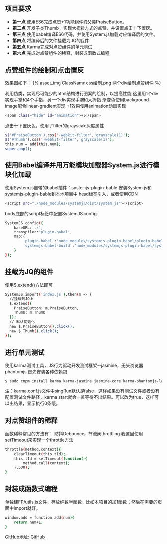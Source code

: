 
## 项目要求

* **第一点** 使用ES6完成点赞+1功能组件的父类PraiseButton。
* **第二点** 开发子类Thumb，实现大拇指方式的点赞，并设置点击十下置灰。
* **第三点** 使用babel编译ES6代码，并使用System.js加载对应编译后的文件。
* **第四点** 将编译后的文件挂载为JQ的组件
* **第五点** Karma完成对点赞组件的单元测试
* **第六点** 完成对点赞组件的稀释，封装成函数式编程



## 点赞组件的绘制和点击置灰

效果图如下：
{% asset_img ClassName css绘制.png 两个div绘制点赞组件 %}

利用伪类，实现尽可能少的html结构进行图案的绘制，以提高性能
这里用1个div实现手掌和4个手指，另一个div实现手腕和大拇指
渐变色使用background-image配合linear-gradient实现
+1效果使用animation动画实现

``` bash
<span class="hide" id="animation">+1</span>
```

点击十下置灰色，使用了filter的grayscale灰度属性

``` bash
$('#PraiseButton').css('-webkit-filter','grayscale(1)');
$('#Thumb').css('-webkit-filter','grayscale(1)');
this.num = add(this.num);  
super.pop();
```



## 使用Babel编译并用万能模块加载器System.js进行模块化加载
使用System.js自带的babel插件：systemjs-plugin-bable
安装System.js和systemjs-plugin-bable到本地项目中
head标签引入，或者使用CDN

``` bash
<script src="./node_modules/systemjs/dist/system.js"></script>
```

body底部的script标签中配置SystemJS.config

``` bash
SystemJS.config({
    baseURL:'./',
    transpiler:'plugin-babel',
    map:{
        'plugin-babel':'node_modules/systemjs-plugin-babel/plugin-babel.js',
        'systemjs-babel-build':'node_modules/systemjs-plugin-babel/systemjs-babel-browser.js'
    }
});
```




## 挂载为JQ的组件

使用$.extend()方法即可

``` bash
SystemJS.import('index.js').then(m => {
  //挂载到JQ上
  $.extend({
    PraiseButton: m.PraiseButton,
    Thumb: m.Thumb
  });
  // 默认初始化
  new $.PraiseButton().click();
  new $.Thumb().click();
});
```


## 进行单元测试
 使用karma测试工具，JS行为驱动开发测试框架--jasmine，无头浏览器phantomjs
首先安装各种依赖包

``` bash
$ sudo cnpm install karma karma-jasmine jasmine-core karma-phantomjs-launcher –save-dev
```

注：karma.conf.js文件中singRun默认是false，这样如果没有测试文件或者没有配置测试文件路径，karma start就会一直等待不出结果。可以改为true，这样可以出结果，显示执行0条哦。



## 对点赞组件的稀释
函数稀释常见的方法有： 防抖Debounce，节流阀throttling
我这里使用setTimeout来实现一个throttle方法

``` bash
throttle(method,context){
    clearTimeout(this.tId);
    this.tId = setTimeout(function(){
        method.call(context);
    },500);
}
```


## 封装成函数式编程
单独建FP/utils.js文件，存放纯数学函数，比如本项目的加1函数；然后在需要的页面中import就好。
``` bash
window.add = function add(num){
	return num+1;
}
```


GitHub地址: [GitHub](https://github.com/yllg/JS-QA)



